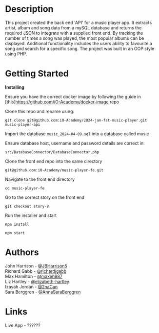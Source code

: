 # Description

This project created the back end 'API' for a music player app. It extracts artist, album and song data from a mySQL database and returns the required JSON to integrate with a supplied front end.
By tracking the number of times a song was played, the most popular albums can be displayed. Additional functionality includes the users ability to favourite a song and search for a specific song.
The project was built in an OOP style using PHP.

# Getting Started

**Installing**

Ensure you have the correct docker image by following the guide in [this]https://github.com/iO-Academy/docker-image repo

Clone this repo and rename using:

```
git clone git@github.com:iO-Academy/2024-jan-fst-music-player.git music-player-api
```

Import the database ```music_2024-04-09.sql``` into a database called music

Ensure database host, username and password details are correct in:

```
src/DatabaseConnector/DatabaseConnector.php
```

Clone the front end repo into the same directory

```
git@github.com:iO-Academy/music-player-fe.git
```

Navigate to the front end directory

```
cd music-player-fe
```

Go to the correct story on the front end

```
git checkout story-8
```

Run the installer and start

```
npm install
```
```
npm start
```

# Authors

John Harrison - [@JBHarrison5](https://github.com/JBHarrison5)  
Richard Gabb - [@richardjgabb](https://github.com/richardjgabb)  
Max Hamilton - [@maxeh987](https://github.com/maxeh987)  
Liz Hartley - [@elizabeth-hartley](https://github.com/elizabeth-hartley)  
Izayah Jordan - [@2naCan](https://github.com/2naCan)  
Sara Berggren - [@AnnaSaraBerggren](https://github.com/AnnaSaraBerggren)  

# Links
Live App - ??????
